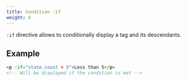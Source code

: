 ```yaml
---
title: Condition :if
weight: 4
---
```


`:if` directive allows to conditionally display a tag and its descendants.

## Example

```html
<p :if="state.count < 5">Less than 5</p>
<!-- Will be displayed if the condition is met -->
```
